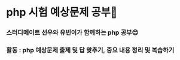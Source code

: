 # php 시험 예상문제 공부💙 <br>

<h3> 스터디메이트 선우와 유빈이가 함께하는 php 공부😊 </h3>
<h3> 활동 : php 예상문제 출제 및 답 맞추기, 중요 내용 정리 및 복습하기 </h3>
